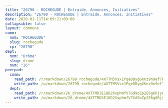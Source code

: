 ```yaml
---
title: "26790 - ROCHEGUDE | Entraide, Annonces, Initiatives"
description: "26790 - ROCHEGUDE | Entraide, Annonces, Initiatives"
date: 2020-01-11T14:09:21+09:00
collapsible: false
layout: commune
comm:
  nom: "ROCHEGUDE"
  slug: rochegude
  cp: "26790"
dept:
  nom: "Drôme"
  slug: drome
  num: "26"
peerpad:
  comm:
    read_path: /r/markdown/26790_rochegude/4XTTM5Vsx1PqeDBygGKnz9n9ef7HuHzbdFnr1ReGjtEpp3ZKd
    write_path: /w/markdown/26790_rochegude/4XTTM5Vsx1PqeDBygGKnz9n9ef7HuHzbdFnr1ReGjtEpp3ZKd-K3TgUbd5oq9QYTr9aqYUMZ6ej8ykY2ZMM89vz4WaHk8HkQu9g8miJk4HWgKVQH8jfTovRL8YLjCNgxsRvR2petDTSMk6qSoGGr1se1hHzdzHS5vXUPGVUpZAQicqj5sD1K9nniqV
  dept:
    read_path: /r/markdown/26_drome/4XTTMD3E18D2XxphmfV7Gd9oZp2E6g6Rjy8yoyyuT4SyeeDZv
    write_path: /w/markdown/26_drome/4XTTMD3E18D2XxphmfV7Gd9oZp2E6g6Rjy8yoyyuT4SyeeDZv-K3TgUGX4nG6FnUgVjDeodHJBzD4Z7jTqAJwquijk1LCW8AWc9CAemuRZDQCZC8aha3sgQcHNRUHizJ1bQGiTeNjxAKKxoxsNxcJ7pjGzQ4icP1ftCA9sHED31LddZbCgpf6zkM4Q
---
```


